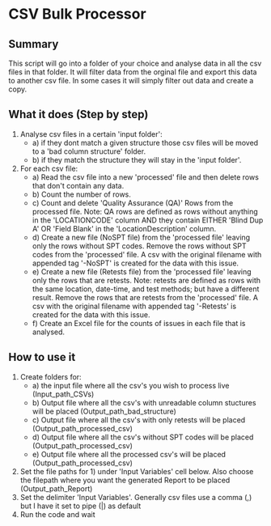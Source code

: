 # CSV Bulk Processor

## Summary
This script will go into a folder of your choice and analyse data in all the csv files in that folder. It will filter data from the orginal file and export this data to another csv file. In some cases it will simply filter out data and create a copy.

## What it does (Step by step)
1. Analyse csv files in a certain 'input folder':
    * a) if they dont match a given structure those csv files will be moved to a 'bad column structure' folder.
    * b) if they match the structure they will stay in the 'input folder'.
2. For each csv file:
    * a) Read the csv file into a new 'processed' file and then delete rows that don't contain any data.
    * b) Count the number of rows.
    * c) Count and delete 'Quality Assurance (QA)' Rows from the processed file. Note: QA rows are defined as rows without anything in the 'LOCATIONCODE' column AND they contain EITHER 'Blind Dup A' OR 'Field Blank' in the 'LocationDescription' column.
    * d) Create a new file (NoSPT file) from the 'processed file' leaving only the rows without SPT codes. Remove the rows without SPT codes from the 'processed' file. A csv with the original filename with appended tag '-NoSPT' is created for the data with this issue.
    * e) Create a new file (Retests file) from the 'processed file' leaving only the rows that are retests. Note: retests are defined as rows with the same location, date-time, and test methods; but have a different result. Remove the rows that are retests from the 'processed' file. A csv with the original filename with appended tag '-Retests' is created for the data with this issue.
    * f) Create an Excel file for the counts of issues in each file that is analysed.
    
## How to use it
1. Create folders for:
    * a) the input file where all the csv's you wish to process live (Input_path_CSVs)
    * b) Output file where all the csv's with unreadable column stuctures will be placed (Output_path_bad_structure)
    * c) Output file where all the csv's  with only retests will be placed (Output_path_processed_csv)
    * d) Output file where all the csv's  without SPT codes will be placed (Output_path_processed_csv)
    * e) Output file where all the processed csv's will be placed (Output_path_processed_csv)
2. Set the file paths for 1) under 'Input Variables' cell below. Also choose the filepath where you want the generated Report to be placed (Output_path_Report)
3. Set the delimiter 'Input Variables'. Generally csv files use a comma (,) but I have it set to pipe (|) as default
4. Run the code and wait
